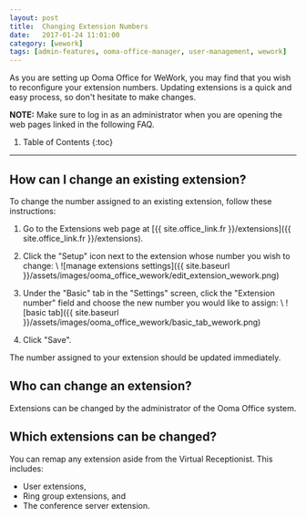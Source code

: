 ```yaml
---
layout: post
title:  Changing Extension Numbers
date:   2017-01-24 11:01:00
category: [wework]
tags: [admin-features, ooma-office-manager, user-management, wework]
---
```


As you are setting up Ooma Office for WeWork, you may find that you wish to reconfigure your extension numbers. Updating extensions is a quick and easy process, so don't hesitate to make changes.

**NOTE:** Make sure to log in as an administrator when you are opening the web pages linked in the following FAQ.

1. Table of Contents
{:toc}
* * *

## How can I change an existing extension?

To change the number assigned to an existing extension, follow these instructions:

1. Go to the Extensions web page at [{{ site.office_link.fr }}/extensions]({{ site.office_link.fr }}/extensions).
2. Click the "Setup" icon next to the extension whose number you wish to change: \\
   ![manage extensions settings]({{ site.baseurl }}/assets/images/ooma_office_wework/edit_extension_wework.png)

3. Under the "Basic" tab in the "Settings" screen, click the "Extension number" field and choose the new number you would like to assign: \\
   ![basic tab]({{ site.baseurl }}/assets/images/ooma_office_wework/basic_tab_wework.png)

4. Click "Save".

The number assigned to your extension should be updated immediately.

## Who can change an extension?

Extensions can be changed by the administrator of the Ooma Office system.

## Which extensions can be changed?

You can remap any extension aside from the Virtual Receptionist. This includes:

* User extensions,
* Ring group extensions, and
* The conference server extension.
